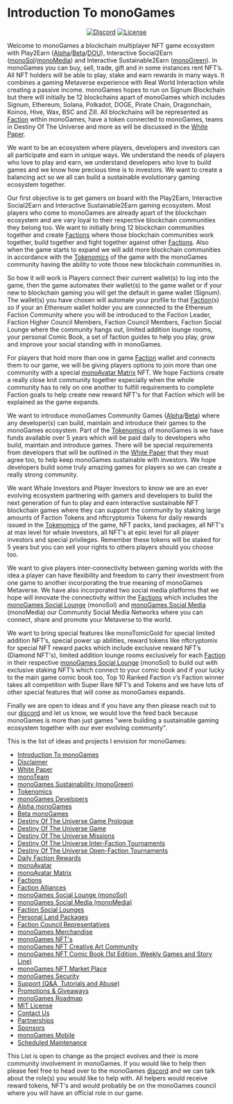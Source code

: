 <h1><strong>Introduction To monoGames</strong></h1>

<p align="center"> 
<a href="https://discord.gg/5V4Y7y2gwV"><img src="https://img.shields.io/static/v1?logo=discord&label=&message=Discord&color=36393f&style=flat-square" alt="Discord"></a>
<a href="https://github.com/369gtech/MIT-License/blob/main/LICENSE"><img src="https://img.shields.io/github/license/antonkomarev/github-profile-views-counter.svg?&color=green&style=flat-square" alt="License"></a>
</p>

Welcome to monoGames a blockchain multiplayer NFT game ecosystem with Play2Earn (<a href="https://github.com/369gtech/Alpha-monoGames">Alpha</a>/<a href="https://github.com/369gtech/Beta-monoGames">Beta</a>/<a href="https://github.com/369gtech/Destiny-Of-The-Universe-Game-Prologue">DOU</a>), Interactive Social2Earn (<a href="https://github.com/369gtech/monoGames-Social-Lounge-monoSol-">monoSol</a>/<a href="https://github.com/369gtech/monoGames-Social-Media-monoMedia-">monoMedia</a>) and Interactive Sustainable2Earn (<a href="https://github.com/369gtech/monoGames-Sustainability-monoGreen-">monoGreen</a>). In monoGames you can buy, sell, trade, gift and in some instances rent NFT’s. All NFT holders will be able to play, stake and earn rewards in many ways. It combines a gaming Metaverse experience with Real World Interaction while creating a passive income. monoGames hopes to run on Signum Blockchain but there will initially be 12 blockchains apart of monoGames which includes Signum, Ethereum, Solana, Polkadot, DOGE, Pirate Chain, Dragonchain, Koinos, Hive, Wax, BSC and Zill. All blockchains will be represented as <a href="https://github.com/369gtech/Factions">Faction</a> within monoGames, have a token connected to monoGames, teams in Destiny Of The Universe and more as will be discussed in the <a href="https://github.com/369gtech/White-Paper">White Paper</a>.

We want to be an ecosystem where players, developers and investors can all participate and earn in unique ways. We understand the needs of players who love to play and earn, we understand developers who love to build games and we know how precious time is to investors. We want to create a balancing act so we all can build a sustainable evolutionary gaming ecosystem together.

Our first objective is to get gamers on board with the Play2Earn, Interactive Social2Earn and Interactive Sustainable2Earn gaming ecosystem. Most players who come to monoGames are already apart of the blockchain ecosystem and are vary loyal to their respective blockchain communities they belong too. We want to initially bring 12 blockchain communities together and create <a href="https://github.com/369gtech/Factions">Factions</a> where those blockchain communities work together, build together and fight together against other <a href="https://github.com/369gtech/Factions">Factions</a>. Also when the game starts to expand we will add more blockchain communities in accordance with the <a href="https://github.com/369gtech/Tokenomics">Tokenomics</a> of the game with the monoGames community having the ability to vote those new blockchain communities in.

So how it will work is Players connect their current wallet(s) to log into the game, then the game automates their wallet(s) to the game wallet or if your new to blockchain gaming you will get the default in game wallet (Signum). The wallet(s) you have chosen will automate your profile to that <a href="https://github.com/369gtech/Factions">Faction</a>(s) so if your an Ethereum wallet holder you are connected to the Ethereum Faction Community where you will be introduced to the Faction Leader, Faction Higher Council Members, Faction Council Members, Faction Social Lounge where the community hangs out, limited addition lounge rooms, your personal Comic Book, a set of faction guides to help you play, grow and improve your social standing with in monoGames.

For players that hold more than one in game <a href="https://github.com/369gtech/Factions">Faction</a> wallet and connects them to our game, we will be giving players options to join more than one community with a special <a href="https://github.com/369gtech/monoAvatar-Matrix">monoAvatar Matrix</a> NFT. We hope Factions create a really close knit community together especially when the whole community has to rely on one another to fulfill requirements to complete Faction goals to help create new reward NFT's for that Faction which will be explained as the game expands.

We want to introduce monoGames Community Games (<a href="https://github.com/369gtech/Alpha-monoGames">Alpha</a>/<a href="https://github.com/369gtech/Beta-monoGames">Beta</a>) where any developer(s) can build, maintain and introduce their games to the monoGames ecosystem. Part of the <a href="https://github.com/369gtech/Tokenomics">Tokenomics</a> of monoGames is we have funds available over 5 years which will be paid daily to developers who build, maintain and introduce games. There will be special requirements from developers that will be outlined in the <a href="https://github.com/369gtech/White-Paper">White Paper</a> that they must agree too, to help keep monoGames sustainable with investors. We hope developers build some truly amazing games for players so we can create a really strong community.

We want Whale Investors and Player Investors to know we are an ever evolving ecosystem partnering with gamers and developers to build the next generation of fun to play and earn interactive sustainable NFT blockchain games where they can support the community by staking large amounts of Faction Tokens and nftcryptomix Tokens for daily rewards issued in the <a href="https://github.com/369gtech/Tokenomics">Tokenomics</a> of the game, NFT packs, land packages, all NFT's at max level for whale investors, all NFT's at epic level for all player investors and special privileges. Remember these tokens will be staked for 5 years but you can sell your rights to others players should you choose too.

We want to give players inter-connectivity between gaming worlds with the idea a player can have flexibility and freedom to carry their investment from one game to another incorporating the true meaning of monoGames Metaverse. We have also incorporated two social media platforms that we hope will innovate the connectivity within the <a href="https://github.com/369gtech/Factions">Factions</a> which includes the <a href="https://github.com/369gtech/monoGames-Social-Lounge-monoSol-">monoGames Social Lounge</a> (monoSol) and <a href="https://github.com/369gtech/monoGames-Social-Media-monoMedia-">monoGames Social Media</a> (monoMedia) our Community Social Media Networks where you can connect, share and promote your Metaverse to the world.

We want to bring special features like monoTomicGold for special limited addition NFT’s, special power up abilities, reward tokens like nftcryptomix for special NFT reward packs which include exclusive reward NFT’s (Diamond NFT's), limited addition lounge rooms exclusively for each <a href="https://github.com/369gtech/Factions">Faction</a> in their respective <a href="https://github.com/369gtech/monoGames-Social-Lounge-monoSol-">monoGames Social Lounge</a> (monoSol) to build out with exclusive staking NFT’s which connect to your comic book and if your lucky to the main game comic book too, Top 10 Ranked Faction v’s Faction winner takes all competition with Super Rare NFT’s and Tokens and we have lots of other special features that will come as monoGames expands.

Finally we are open to ideas and if you have any then please reach out to our <a href="https://discord.gg/5V4Y7y2gwV">discord</a> and let us know, we would love the feed back because monoGames is more than just games "were building a sustainable gaming ecosystem together with our ever evolving community".

This is the list of ideas and projects I envision for monoGames:

<ul>
  <li><a href="https://github.com/369gtech/monoGames">Introduction To monoGames</a></li>
  <li><a href="https://github.com/369gtech/Disclaimer">Disclaimer</a></li>
  <li><a href="https://github.com/369gtech/White-Paper">White Paper</a></li>
  <li><a href="https://github.com/369gtech/monoTeam">monoTeam</a></li>
  <li><a href="https://github.com/369gtech/monoGames-Sustainability-monoGreen-">monoGames Sustainability (monoGreen)</a></li>
  <li><a href="https://github.com/369gtech/Tokenomics">Tokenomics</a></li>
  <li><a href="https://github.com/369gtech/monoGames-Developers">monoGames Developers</a></li>
  <li><a href="https://github.com/369gtech/Alpha-monoGames">Alpha monoGames</a></li>
  <li><a href="https://github.com/369gtech/Beta-monoGames">Beta monoGames</a></li>
  <li><a href="https://github.com/369gtech/Destiny-Of-The-Universe-Game-Prologue">Destiny Of The Universe Game Prologue</a></li>
  <li><a href="https://github.com/369gtech/Destiny-Of-The-Universe-Game">Destiny Of The Universe Game</a></li>
  <li><a href="https://github.com/369gtech/Destiny-Of-The-Universe-Missions">Destiny Of The Universe Missions</a></li>
  <li><a href="https://github.com/369gtech/Destiny-Of-The-Universe-Inter-Faction-Tournaments">Destiny Of The Universe Inter-Faction Tournaments</a></li>
  <li><a href="https://github.com/369gtech/Destiny-Of-The-Universe-Open-Faction-Tournaments">Destiny Of The Universe Open-Faction Tournaments</a></li>
  <li><a href="https://github.com/369gtech/Daily-Faction-Rewards">Daily Faction Rewards</a></li>
  <li><a href="https://github.com/369gtech/monoAvatar">monoAvatar</a></li>
  <li><a href="https://github.com/369gtech/monoAvatar-Matrix">monoAvatar Matrix</a></li>  
  <li><a href="https://github.com/369gtech/Factions">Factions</a></li>
  <li><a href="https://github.com/369gtech/Faction-Alliances">Faction Alliances</a></li>
  <li><a href="https://github.com/369gtech/monoGames-Social-Lounge-monoSol-">monoGames Social Lounge (monoSol)</a></li>
  <li><a href="https://github.com/369gtech/monoGames-Social-Media-monoMedia-">monoGames Social Media (monoMedia)</a></li>
  <li><a href="https://github.com/369gtech/Faction-Social-Lounges">Faction Social Lounges</a></li>
  <li><a href="https://github.com/369gtech/Personal-Land-Packages">Personal Land Packages</a></li>
  <li><a href="https://github.com/369gtech/Faction-Council-Representatives">Faction Council Representatives</a></li>
  <li><a href="https://github.com/369gtech/monoGames-Merchandise">monoGames Merchandise</a></li>
  <li><a href="https://github.com/369gtech/monoGames-NFT-s">monoGames NFT's</a></li>
  <li><a href="https://github.com/369gtech/monoGames-NFT-Creative-Art-Community">monoGames NFT Creative Art Community</a></li>
  <li><a href="https://github.com/369gtech/monoGames-NFT-Comic-Book-1st-Edition-Weekly-Games-and-Story-Line-">monoGames NFT Comic Book (1st Edition, Weekly Games and Story Line)</a></li>
  <li><a href="https://github.com/369gtech/monoGames-NFT-Market-Place">monoGames NFT Market Place</a></li>
  <li><a href="https://github.com/369gtech/monoGames-Security">monoGames Security</a></li>
  <li><a href="https://github.com/369gtech/Support-Q-A-Tutorials-and-Abuse-">Support (Q&A, Tutorials and Abuse)</a></li>
  <li><a href="https://github.com/369gtech/Promotions-Giveaways">Promotions & Giveaways</a></li>
  <li><a href="https://github.com/369gtech/monoGames-Roadmap">monoGames Roadmap</a></li>
  <li><a href="https://github.com/369gtech/monoGames/blob/main/MIT%20License">MIT License</a></li>
  <li><a href="https://github.com/369gtech/Contact-Us">Contact Us</a></li>
  <li><a href="https://github.com/369gtech/monoGames/blob/main/Partnerships">Partnerships</a></li>
  <li><a href="https://github.com/369gtech/monoGames/blob/main/Sponsors">Sponsors</a></li>
  <li><a href="https://github.com/369gtech/monoGames-Mobile">monoGames Mobile</a></li>
  <li><a href="https://github.com/369gtech/monoGames/blob/main/Scheduled%20Maintenance">Scheduled Maintenance</a></li>
</ul>  

This List is open to change as the project evolves and their is more community involvement in monoGames. If you would like to help then please feel free to head over to the monoGames <a href="https://discord.gg/5V4Y7y2gwV">discord</a> and we can talk about the role(s) you would like to help with. All helpers would receive reward tokens, NFT's and would probably be on the monoGames council where you will have an official role in our game.

